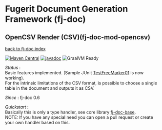# Fugerit Document Generation Framework (fj-doc)

## OpenCSV Render (CSV)(fj-doc-mod-opencsv)

[back to fj-doc index](../README.md)  

[![Maven Central](https://img.shields.io/maven-central/v/org.fugerit.java/fj-doc-mod-opencsv.svg)](https://mvnrepository.com/artifact/org.fugerit.java/fj-doc-mod-opencsv) 
[![javadoc](https://javadoc.io/badge2/org.fugerit.java/fj-doc-mod-opencsv/javadoc.svg)](https://javadoc.io/doc/org.fugerit.java/fj-doc-mod-opencsv)
![GraalVM Ready](https://img.shields.io/badge/GraalVM-Ready-orange?style=plastic)

*Status* :  
Basic features implemented. (Sample JUnit [TestFreeMarker01](../fj-doc-sample/src/test/java/test/org/fugerit/java/doc/sample/freemarker/TestFreeMarker01.java) is now working).  
For the intrinsic limitations of the CSV format, is possible to choose a single table in the document and outputs it as CSV.  
  
*Since* : fj-doc 0.6
  
*Quickstart* :  
Basically this is only a type handler, see core library [fj-doc-base](../fj-doc-base/README.md).  
NOTE: If you have any special need you can open a pull request or create your own handler based on this.
